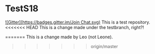 TestS18
=======
[![Gitter](https://badges.gitter.im/Join Chat.svg)](https://gitter.im/LBRETZIN/TestS18?utm_source=badge&utm_medium=badge&utm_campaign=pr-badge)
This is a test repository.
<<<<<<< HEAD
This is a change made under the testbranch, right?!

=======
This is a change made by Leo (not Leone).
>>>>>>> origin/master
